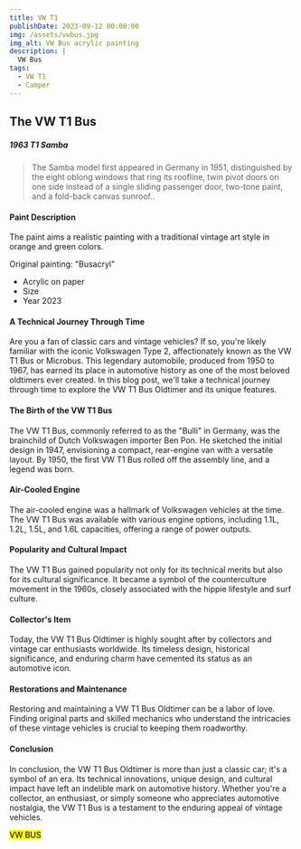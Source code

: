 ```yaml
---
title: VW T1
publishDate: 2023-09-12 00:00:00
img: /assets/vwbus.jpg
img_alt: VW Bus acrylic painting 
description: |
  VW Bus
tags:
  - VW T1
  - Camper
---
```


##  The VW T1 Bus

##### *1963 T1 Samba* 

> The Samba model first appeared in Germany in 1951, distinguished by the eight oblong windows that ring its roofline, twin pivot doors on one side instead of a single sliding passenger door, two-tone paint, and a fold-back canvas sunroof..

####  Paint Description

The paint aims a realistic painting with a traditional vintage art style in orange and green colors.  
    
  Original painting: "Busacryl"  

* Acrylic on paper 
* Size 
* Year 2023 

#### A Technical Journey Through Time

Are you a fan of classic cars and vintage vehicles? If so, you're likely familiar with the iconic Volkswagen Type 2, affectionately known as the VW T1 Bus or Microbus. This legendary automobile, produced from 1950 to 1967, has earned its place in automotive history as one of the most beloved oldtimers ever created. In this blog post, we'll take a technical journey through time to explore the VW T1 Bus Oldtimer and its unique features.

#### The Birth of the VW T1 Bus
The VW T1 Bus, commonly referred to as the "Bulli" in Germany, was the brainchild of Dutch Volkswagen importer Ben Pon. He sketched the initial design in 1947, envisioning a compact, rear-engine van with a versatile layout. By 1950, the first VW T1 Bus rolled off the assembly line, and a legend was born.

#### Air-Cooled Engine
The air-cooled engine was a hallmark of Volkswagen vehicles at the time. The VW T1 Bus was available with various engine options, including 1.1L, 1.2L, 1.5L, and 1.6L capacities, offering a range of power outputs.

#### Popularity and Cultural Impact
The VW T1 Bus gained popularity not only for its technical merits but also for its cultural significance. It became a symbol of the counterculture movement in the 1960s, closely associated with the hippie lifestyle and surf culture.

#### Collector's Item
Today, the VW T1 Bus Oldtimer is highly sought after by collectors and vintage car enthusiasts worldwide. Its timeless design, historical significance, and enduring charm have cemented its status as an automotive icon.

#### Restorations and Maintenance
Restoring and maintaining a VW T1 Bus Oldtimer can be a labor of love. Finding original parts and skilled mechanics who understand the intricacies of these vintage vehicles is crucial to keeping them roadworthy.

#### Conclusion
In conclusion, the VW T1 Bus Oldtimer is more than just a classic car; it's a symbol of an era. Its technical innovations, unique design, and cultural impact have left an indelible mark on automotive history. Whether you're a collector, an enthusiast, or simply someone who appreciates automotive nostalgia, the VW T1 Bus is a testament to the enduring appeal of vintage vehicles.


<mark>VW BUS</mark>
